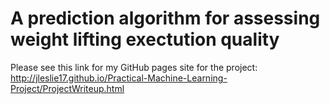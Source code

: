 # A prediction algorithm for assessing weight lifting exectution quality

Please see this link for my GitHub pages site for the project:
http://jleslie17.github.io/Practical-Machine-Learning-Project/ProjectWriteup.html
